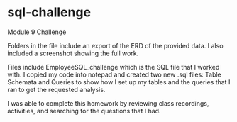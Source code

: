 # sql-challenge
Module 9 Challenge

Folders in the file include an export of the ERD of the provided data. I also included a screenshot showing the full work. 

Files include EmployeeSQL_challenge which is the SQL file that I worked with. I copied my code into notepad and created two new .sql files: Table Schemata and Queries to show how I set up my tables and the queries that I ran to get the requested analysis. 

I was able to complete this homework by reviewing class recordings, activities, and searching for the questions that I had.
